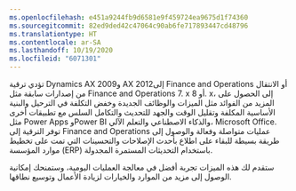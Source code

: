 ```yaml
---
ms.openlocfilehash: e451a9244fb9d6581e9f459724ea9675d1f74360
ms.sourcegitcommit: 82ed9ded42c47064c90ab6fe717893447cd48796
ms.translationtype: HT
ms.contentlocale: ar-SA
ms.lasthandoff: 10/19/2020
ms.locfileid: "6071301"
---
```

تؤدي ترقية Dynamics AX 2009و AX 2012إلى Finance and Operations أو الانتقال من إصدارات سابقة مثل Finance and Operations 7. x أو 8. x، إلى الحصول على المزيد من الفوائد مثل الميزات والوظائف الجديدة وخفض التكلفة في الترحيل والبنية الأساسية المكلفة وتقليل الوقت والجهد للتحديث والتكامل السلس مع تطبيقات أخرى مثل Power Apps وPower BI والذكاء الاصطناعي والتعلم الآلي، Microsoft Office. توفر الترقية إلى Finance and Operations عمليات متواصلة وفعالة والوصول إلى طريقة بسيطة للبقاء على اطلاع بأحدث الإصلاحات والتحسينات التي تمت على تخطيط موارد المؤسسة (ERP) باستخدام التحديثات المستمرة المجدولة. 

ستقدم لك هذه الميزات تجربة أفضل في معالجة العمليات اليومية، وستمنحك إمكانية الوصول إلى مزيد من الموارد والخيارات لزيادة الأعمال وتوسيع نطاقها. 
